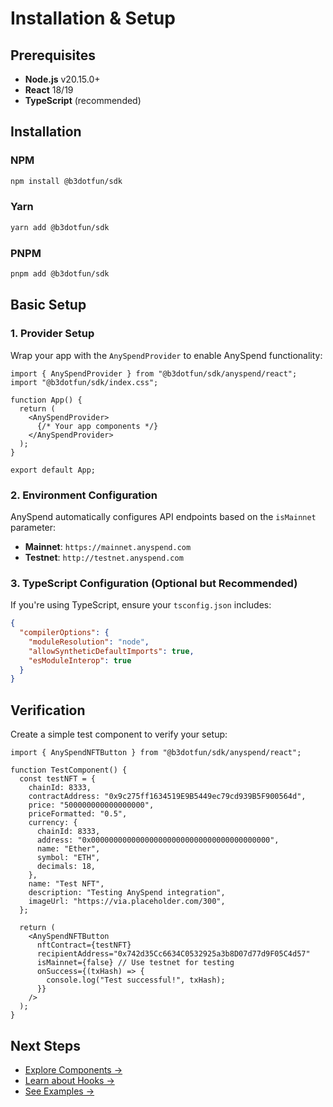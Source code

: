 # Installation & Setup

## Prerequisites

- **Node.js** v20.15.0+
- **React** 18/19
- **TypeScript** (recommended)

## Installation

### NPM

```bash
npm install @b3dotfun/sdk
```

### Yarn

```bash
yarn add @b3dotfun/sdk
```

### PNPM

```bash
pnpm add @b3dotfun/sdk
```

## Basic Setup

### 1. Provider Setup

Wrap your app with the `AnySpendProvider` to enable AnySpend functionality:

```tsx
import { AnySpendProvider } from "@b3dotfun/sdk/anyspend/react";
import "@b3dotfun/sdk/index.css";

function App() {
  return (
    <AnySpendProvider>
      {/* Your app components */}
    </AnySpendProvider>
  );
}

export default App;
```

### 2. Environment Configuration

AnySpend automatically configures API endpoints based on the `isMainnet` parameter:

- **Mainnet**: `https://mainnet.anyspend.com`
- **Testnet**: `http://testnet.anyspend.com`

### 3. TypeScript Configuration (Optional but Recommended)

If you're using TypeScript, ensure your `tsconfig.json` includes:

```json
{
  "compilerOptions": {
    "moduleResolution": "node",
    "allowSyntheticDefaultImports": true,
    "esModuleInterop": true
  }
}
```

## Verification

Create a simple test component to verify your setup:

```tsx
import { AnySpendNFTButton } from "@b3dotfun/sdk/anyspend/react";

function TestComponent() {
  const testNFT = {
    chainId: 8333,
    contractAddress: "0x9c275ff1634519E9B5449ec79cd939B5F900564d",
    price: "500000000000000000",
    priceFormatted: "0.5",
    currency: {
      chainId: 8333,
      address: "0x0000000000000000000000000000000000000000",
      name: "Ether",
      symbol: "ETH",
      decimals: 18,
    },
    name: "Test NFT",
    description: "Testing AnySpend integration",
    imageUrl: "https://via.placeholder.com/300",
  };

  return (
    <AnySpendNFTButton
      nftContract={testNFT}
      recipientAddress="0x742d35Cc6634C0532925a3b8D07d77d9F05C4d57"
      isMainnet={false} // Use testnet for testing
      onSuccess={(txHash) => {
        console.log("Test successful!", txHash);
      }}
    />
  );
}
```

## Next Steps

- [Explore Components →](./components.md)
- [Learn about Hooks →](./hooks.md)
- [See Examples →](./examples.md) 